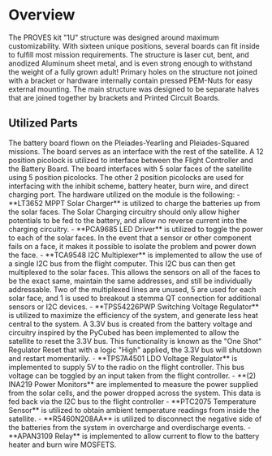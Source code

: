 # Overview
The PROVES kit "1U" structure was designed around maximum customizability. With sixteen unique positions, several boards can fit inside to fulfill most mission requirements. The structure is laser cut, bent, and anodized Aluminum sheet metal, and is even strong enough to withstand the weight of a fully grown adult! Primary holes on the structure not joined with a bracket or hardware internally contain pressed PEM-Nuts for easy external mounting. The main structure was designed to be separate halves that are joined together by brackets and Printed Circuit Boards.
## Utilized Parts
<div class="result" markdown>
The battery board flown on the Pleiades-Yearling and Pleiades-Squared missions. The board serves as an interface with the rest of the satellite. A 12 position picolock is utilized to interface between the Flight Controller and the Battery Board. The board interfaces with 5 solar faces of the satellite using 5 position picolocks. The other 2 position picolocks are used for interfacing with the inhibit scheme, battery heater, burn wire, and direct charging port. The hardware utilized on the module is the following:
- **LT3652 MPPT Solar Charger** is utilized to charge the batteries up from the solar faces. The Solar Charging circuitry should only allow higher potentials to be fed to the battery, and allow no reverse current into the charging circuitry.
- **PCA9685 LED Driver** is utilized to toggle the power to each of the solar faces. In the event that a sensor or other component fails on a face, it makes it possible to isolate the problem and power down the face.
- **TCA9548 I2C Multiplexer** is implemented to allow the use of a single I2C bus from the flight computer. This I2C bus can then get multiplexed to the solar faces. This allows the sensors on all of the faces to be the exact same, maintain the same addresses, and still be individually addressable. Two of the multiplexed lines are unused, 5 are used for each solar face, and 1 is used to breakout a stemma QT connection for additional sensors or I2C devices.
- **TPS54226PWP Switching Voltage Regulator** is utilized to maximize the efficiency of the system, and generate less heat central to the system. A 3.3V bus is created from the battery voltage and circuitry inspired by the PyCubed has been implemented to allow the satellite to reset the 3.3V bus. This functionality is known as the "One Shot" Regulator Reset that with a logic "High" applied, the 3.3V bus will shutdown and restart momentarily.
- **TPS7A4501 LDO Voltage Regulator** is implemented to supply 5V to the radio on the flight controller. This bus voltage can be toggled by an input taken from the flight controller.
- **(2) INA219 Power Monitors** are implemented to measure the power supplied from the solar cells, and the power dropped across the system. This data is fed back via the I2C bus to the flight controller
- **PTC2075 Temperature Sensor** is utilized to obtain ambient temperature readings from inside the satellite.
- **R5460N208AA** is utilized to disconnect the negative side of the batteries from the system in overcharge and overdischarge events.
- **APAN3109 Relay** is implemented to allow current to flow to the battery heater and burn wire MOSFETS.
</div>
